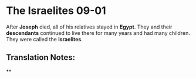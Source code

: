 The Israelites 09-01
======================


After **Joseph** died, all of his relatives stayed in **Egypt**. They
and their **descendants** continued to live there for many years and
had many children. They were called the **Israelites**.

Translation Notes:
------------------

**


